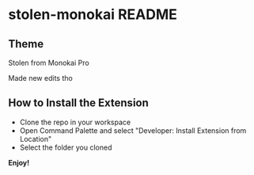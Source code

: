 # stolen-monokai README

## Theme

Stolen from Monokai Pro

Made new edits tho

## How to Install the Extension
- Clone the repo in your workspace
- Open Command Palette and select "Developer: Install Extension from Location"
- Select the folder you cloned

**Enjoy!**
